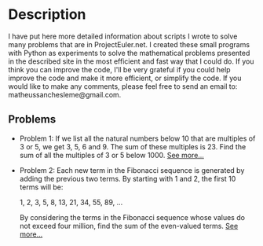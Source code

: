 
<h1>Description</h1>  
<p>  
I have put here more detailed information about scripts I wrote to solve many problems that are in ProjectEuler.net. I created these small programs with Python as experiments to solve the mathematical problems presented in the described site in the most efficient and fast way that I could do.
If you think you can improve the code, I'll be very grateful if you could help improve the code and make it more efficient, or simplify the code.
If you would like to make any comments, please feel free to send an email to:
matheussanchesleme@gmail.com.
</p>
<h2>Problems</h2>  
<ul>
<li>
<p>  
Problem 1:
If we list all the natural numbers below 10 that are multiples of 3 or 5, we get 3, 5, 6 and 9. The sum of these multiples is 23.
Find the sum of all the multiples of 3 or 5 below 1000.
<a href="https://github.com/Monoclinico/Project-Euler-Solutions/blob/master/euler_1.py">See more...</a>
</p>
</li>
<li>
<p>
Problem 2:
Each new term in the Fibonacci sequence is generated by adding the previous two terms. By starting with 1 and 2, the first 10 terms will be:

1, 2, 3, 5, 8, 13, 21, 34, 55, 89, ...

By considering the terms in the Fibonacci sequence whose values do not exceed four million, find the sum of the even-valued terms.
<a href="https://github.com/Monoclinico/Project-Euler-Solutions/blob/master/euler_2.py">See more...</a>
</p>
</li>  
</ul>
